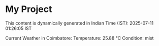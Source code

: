 # My Project

This content is dynamically generated in Indian Time (IST): 2025-07-11 01:26:05 IST


Current Weather in Coimbatore:
Temperature: 25.88 °C
Condition: mist
